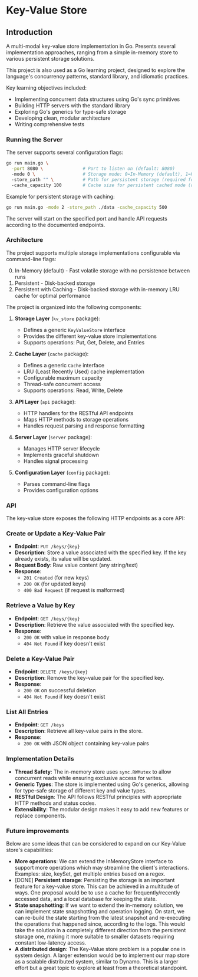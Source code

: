# Key-Value Store

## Introduction

A multi-modal key-value store implementation in Go. Presents several implementation approaches, ranging from a
simple in-memory store to various persistent storage solutions.

This project is also used as a Go learning project, designed to explore the language's concurrency patterns, 
standard library, and idiomatic practices.

Key learning objectives included:
- Implementing concurrent data structures using Go's sync primitives
- Building HTTP servers with the standard library
- Exploring Go's generics for type-safe storage
- Developing clean, modular architecture
- Writing comprehensive tests

### Running the Server

The server supports several configuration flags:

```bash
go run main.go \
  -port 8080 \               # Port to listen on (default: 8080)
  -mode 0 \                  # Storage mode: 0=In-Memory (default), 1=Persistent, 2=Persistent with caching
  -store_path "" \           # Path for persistent storage (required for modes 1 and 2)
  -cache_capacity 100        # Cache size for persistent cached mode (default: 100)
```

Example for persistent storage with caching:
```bash
go run main.go -mode 2 -store_path ./data -cache_capacity 500
```

The server will start on the specified port and handle API requests according to the documented endpoints.

### Architecture

The project supports multiple storage implementations configurable via command-line flags:

0. In-Memory (default) - Fast volatile storage with no persistence between runs
1. Persistent - Disk-backed storage
2. Persistent with Caching - Disk-backed storage with in-memory LRU cache for optimal performance

The project is organized into the following components:

1. **Storage Layer** (`kv_store` package):
   - Defines a generic `KeyValueStore` interface
   - Provides the different key-value store implementations
   - Supports operations: Put, Get, Delete, and Entries

2. **Cache Layer** (`cache` package):
   - Defines a generic `Cache` interface
   - LRU (Least Recently Used) cache implementation
   - Configurable maximum capacity
   - Thread-safe concurrent access
   - Supports operations: Read, Write, Delete

3. **API Layer** (`api` package):
   - HTTP handlers for the RESTful API endpoints
   - Maps HTTP methods to storage operations
   - Handles request parsing and response formatting

4. **Server Layer** (`server` package):
   - Manages HTTP server lifecycle
   - Implements graceful shutdown
   - Handles signal processing

5. **Configuration Layer** (`config` package):
   - Parses command-line flags
   - Provides configuration options


### API

The key-value store exposes the following HTTP endpoints as a core API:

### Create or Update a Key-Value Pair

- **Endpoint**: `PUT /keys/{key}`
- **Description**: Store a value associated with the specified key. If the key already exists, its value will be updated.
- **Request Body**: Raw value content (any string/text)
- **Response**:
  - `201 Created` (for new keys)
  - `200 OK` (for updated keys)
  - `400 Bad Request` (if request is malformed)

### Retrieve a Value by Key

- **Endpoint**: `GET /keys/{key}`
- **Description**: Retrieve the value associated with the specified key.
- **Response**:
  - `200 OK` with value in response body
  - `404 Not Found` if key doesn't exist

### Delete a Key-Value Pair

- **Endpoint**: `DELETE /keys/{key}`
- **Description**: Remove the key-value pair for the specified key.
- **Response**:
  - `200 OK` on successful deletion
  - `404 Not Found` if key doesn't exist

### List All Entries

- **Endpoint**: `GET /keys`
- **Description**: Retrieve all key-value pairs in the store.
- **Response**:
  - `200 OK` with JSON object containing key-value pairs

### Implementation Details

- **Thread Safety**: The in-memory store uses `sync.RWMutex` to allow concurrent reads while ensuring exclusive access for writes.
- **Generic Types**: The store is implemented using Go's generics, allowing for type-safe storage of different key and value types.
- **RESTful Design**: The API follows RESTful principles with appropriate HTTP methods and status codes.
- **Extensibility**: The modular design makes it easy to add new features or replace components.

### Future improvements

Below are some ideas that can be considered to expand on our Key-Value store's capabilities:

- **More operations**: We can extend the InMemoryStore interface to support more operations which may streamline the
client's interactions. Examples: size, keySet, get multiple entries based on a regex.
- [DONE] **Persistent storage**: Persisting the storage is an important feature for a key-value store. This can be achieved
in a multitude of ways. One proposal would be to use a cache for frequently/recently accessed data, and a local database for keeping the state.
- **State snapshotting**: If we want to extend the in-memory solution, we can implement state snapshotting and operation logging.
On start, we can re-build the state starting from the latest snapshot and re-executing the operations that happened since, according to the logs.
This would take the solution in a completely different direction from the persistent storage one, making it more suitable
to smaller datasets requiring constant low-latency access.
- **A distributed design**: The Key-Value store problem is a popular one in system design. A larger extension would be
to implement our map store as a scalable distributed system, similar to Dynamo. This is a larger effort but a great
topic to explore at least from a theoretical standpoint.
